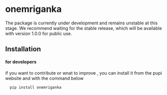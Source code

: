 # onemriganka


The package is currently under development and remains unstable at this stage. We recommend waiting for the stable release, which will be available with version 1.0.0 for public use.

## Installation
#### for developers

if you want to contribute or wnat to improve , you can install it from the pupi website and with the command below 

```bash
  pip install onemriganka
```
    
